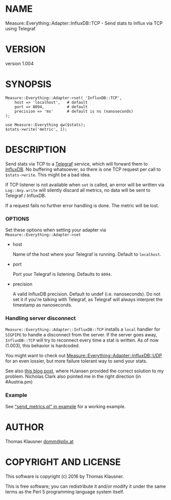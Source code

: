 # NAME

Measure::Everything::Adapter::InfluxDB::TCP - Send stats to Influx via TCP using Telegraf

# VERSION

version 1.004

# SYNOPSIS

    Measure::Everything::Adapter->set( 'InfluxDB::TCP',
        host => 'localhost',   # default
        port => 8094,          # default
        precision => 'ms'      # default is ns (nanoseconds)
    );

    use Measure::Everything qw($stats);
    $stats->write('metric', 1);

# DESCRIPTION

Send stats via TCP to a
[Telegraf](https://influxdata.com/time-series-platform/telegraf/)
service, which will forward them to [InfluxDB](https://influxdb.com/).
No buffering whatsoever, so there is one TCP request per call to
`$stats->write`. This might be a bad idea.

If TCP listener is not available when `set` is called, an error will
be written via `Log::Any`. `write` will silently discard all
metrics, no data will be sent to Telegraf / InfluxDB.

If a request fails no further error handling is done. The metric will
be lost.

### OPTIONS

Set these options when setting your adapter via `Measure::Everything::Adapter->set`

- host

    Name of the host where your Telegraf is running. Default to `localhost`.

- port

    Port your Telegraf is listening. Defaults to `8094`.

- precision

    A valid InfluxDB precision. Default to undef (i.e. nanoseconds). Do
    not set it if you're talking with Telegraf, as Telegraf will always
    interpret the timestamp as nanoseconds.

### Handling server disconnect

`Measure::Everything::Adapter::InfluxDB::TCP` installs a `local`
handler for `SIGPIPE` to handle a disconnect from the server. If the
server goes away, `InfluxDB::TCP` will try to reconnect every time a
stat is written. As of now (1.003), this behavior is hardcoded.

You might want to check out
[Measure::Everything::Adapter::InfluxDB::UDP](https://metacpan.org/pod/Measure%3A%3AEverything%3A%3AAdapter%3A%3AInfluxDB%3A%3AUDP) for an even lossier,
but more failure tolerant way to send your stats.

See also [this blog post](http://domm.plix.at/perl/2016_09_too_dumb_for_tcp.html), where
HJansen provided the correct solution to my problem. Nicholas Clark
also pointed me in the right direction (in #Austria.pm)

### Example

See ["send\_metrics.pl" in example](https://github.com/domm/Measure-Everything-Adapter-InfluxDB-TCP/blob/master/example/send_metrics.pl) for a working example.

# AUTHOR

Thomas Klausner <domm@plix.at>

# COPYRIGHT AND LICENSE

This software is copyright (c) 2016 by Thomas Klausner.

This is free software; you can redistribute it and/or modify it under
the same terms as the Perl 5 programming language system itself.
